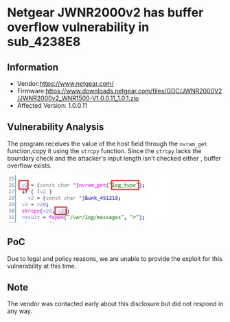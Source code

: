# Netgear JWNR2000v2 has  buffer overflow vulnerability  in sub_4238E8



## Information

- Vendor:https://www.netgear.com/
- Firmware:https://www.downloads.netgear.com/files/GDC/JWNR2000V2/JWNR2000v2_WNR1500-V1.0.0.11_1.0.1.zip
- Affected Version: 1.0.0.11



## Vulnerability Analysis

The program receives the value of the host field through the `nvram_get` function,copy it using the `strcpy` function. Since the `strcpy` lacks the boundary check and the attacker's input length isn't checked either , buffer overflow exists.

![code](code.png)

## PoC

 Due to legal and policy reasons, we are unable to provide the exploit for this  vulnerability at this time.



##  Note

The vendor was contacted early about this disclosure but did not respond in any  way.

